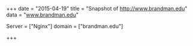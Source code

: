 
+++
date = "2015-04-19"
title = "Snapshot of http://www.brandman.edu"
data = "www.brandman.edu"

Server = ["Nginx"]
domain = ["brandman.edu"]


+++
#
